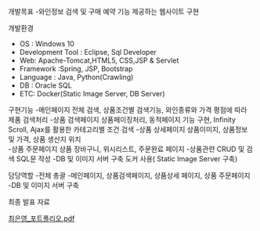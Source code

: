 개발목표
-와인정보 검색 및 구매 예약 기능 제공하는 웹사이트 구현 

개발환경
- OS : Windows 10
- Development Tool : Eclipse, Sql Developer
- Web: Apache-Tomcat,HTML5, CSS,JSP & Servlet
- Framework :Spring, JSP, Bootstrap
- Language : Java, Python(Crawling)
- DB : Oracle SQL
- ETC: Docker(Static Image Server, DB Server)

구현기능
-메인페이지 
전체 검색, 상품조건별 검색기능, 와인종류와 가격 평점에 따라 제품 검색처리 
-상품 검색페이지
상품페이징처리, 동적페이지 기능 구현, Infinity Scroll, Ajax를 활용한 카테고리별 조건 검색
-상품 상세페이지 
    상품이미지, 상품정보 및 가격, 상품 생산지 위치  
-상품 주문페이지 
    상품 장바구니, 위시리스트, 주문완료 페이지 
-상품관련 CRUD 및 검색 SQL문 작성
-DB 및 이미지 서버 구축 
    도커 사용( Static Image Server 구축)

담당역할
-전체 총괄
-메인페이지, 상품검색페이지, 상품상세 페이지, 상품 주문페이지
-DB 및 이미지 서버 구축 

최종 발표 자료

[최은영_포트폴리오.pdf](https://github.com/klea1003/WineProject/files/8862275/_.pdf)
